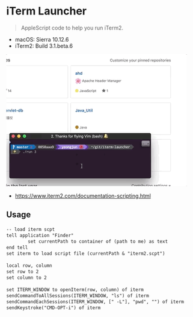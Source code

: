 # iTerm Launcher

> AppleScript code to help you run iTerm2.

- macOS: Sierra 10.12.6
- iTerm2: Build 3.1.beta.6

![preview](./preview.gif)

- https://www.iterm2.com/documentation-scripting.html

## Usage

```applescript
-- load iterm scpt
tell application "Finder"
		set currentPath to container of (path to me) as text
end tell
set iterm to load script file (currentPath & "iterm2.scpt")

local row, column
set row to 2
set column to 2

set ITERM_WINDOW to openIterm(row, column) of iterm
sendCommandToAllSessions(ITERM_WINDOW, "ls") of iterm
sendCommandEachSessions(ITERM_WINDOW, [" -L"], "pwd", "") of iterm
sendKeystroke("CMD-OPT-i") of iterm
```

